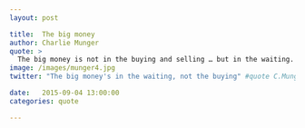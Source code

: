 ```yaml
---
layout: post

title:  The big money
author: Charlie Munger
quote: >
  The big money is not in the buying and selling … but in the waiting.
image: /images/munger4.jpg
twitter: "The big money's in the waiting, not the buying" #quote C.Munger

date:   2015-09-04 13:00:00
categories: quote

---
```



